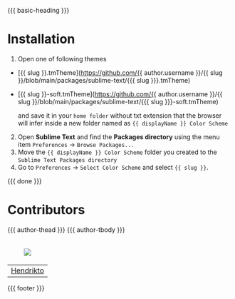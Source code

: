 {{{ basic-heading }}}

# Installation
1. Open one of following themes
- [{{ slug }}.tmTheme](https://github.com/{{ author.username }}/{{ slug }}/blob/main/packages/sublime-text/{{{ slug }}}.tmTheme)
- [{{ slug }}-soft.tmTheme](https://github.com/{{ author.username }}/{{ slug }}/blob/main/packages/sublime-text/{{{ slug }}}-soft.tmTheme)

    and save it in your `home folder` without txt extension that the browser will infer inside a new folder named as `{{ displayName }} Color Scheme`

2. Open **Sublime Text** and find the **Packages directory** using the menu item `Preferences` -> `Browse Packages...`
3. Move the `{{ displayName }} Color Scheme` folder you created to the `Sublime Text Packages directory`
4. Go to `Preferences` -> `Select Color Scheme` and select `{{ slug }}`.

{{{ done }}}

# Contributors
<table>
  <thead>
    <tr>
      <td valign="bottom"><p align="center">
        <a href="https://github.com/Hendrikto">
          <img src="https://github.com/Hendrikto.png?size=100" align="center" />
        </a>
      </p></td>
      {{{ author-thead }}}
    </tr>
  </thead>

  <tbody>
    <tr>
      <td><a href="https://github.com/Hendrikto">Hendrikto</a></td>
      {{{ author-tbody }}}
    </tr>
  </tbody>
</table>

{{{ footer }}}